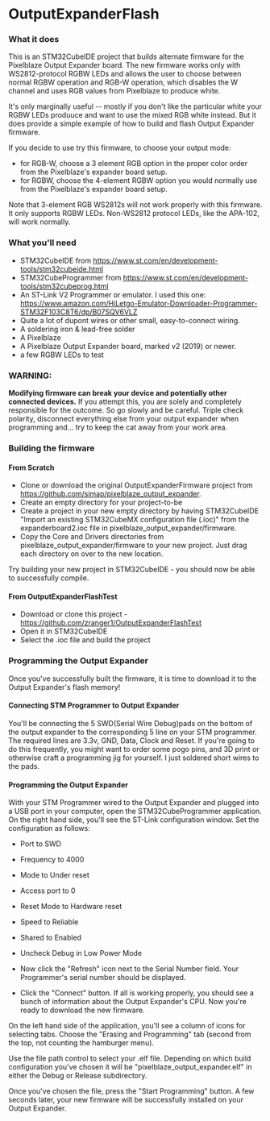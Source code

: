 # OutputExpanderFlash
### What it does
This is an STM32CubeIDE project that builds alternate firmware for the Pixelblaze Output Expander board.
The new firmware works only with WS2812-protocol RGBW LEDs and allows the user to choose between normal
RGBW operation and RGB-W operation, which disables the W channel and uses RGB values from Pixelblaze to
produce white.

It's only marginally useful -- mostly if you don't like the particular white your RGBW LEDs produuce and want to 
use the mixed RGB white instead. But it does provide a simple example of how to build and flash Output Expander firmware.

If you decide to use try this firmware, to choose your output mode:

- for RGB-W, choose a 3 element RGB option in the proper color order from the Pixelblaze's expander board setup.
- for RGBW, choose the 4-element RGBW option you would normally use from the Pixelblaze's expander board setup.
	
Note that 3-element RGB WS2812s will not work properly with this firmware. It only supports RGBW LEDs. Non-WS2812 protocol LEDs, like
the APA-102, will work normally.

### What you'll need
- STM32CubeIDE from https://www.st.com/en/development-tools/stm32cubeide.html
- STM32CubeProgrammer from https://www.st.com/en/development-tools/stm32cubeprog.html
- An ST-Link V2 Programmer or emulator.  I used this one:  https://www.amazon.com/HiLetgo-Emulator-Downloader-Programmer-STM32F103C8T6/dp/B07SQV6VLZ
- Quite a lot of dupont wires or other small, easy-to-connect wiring.  
- A soldering iron & lead-free solder
- A Pixelblaze
- A Pixelblaze Output Expander board, marked v2 (2019) or newer.
- a few RGBW LEDs to test

### WARNING:  
**Modifying firmware can break your device and potentially other connected devices.** If you attempt this,
you are solely and completely responsible for the outcome. So go slowly and be careful. Triple check polarity,
disconnect everything else from your output expander when programming and... try to keep the cat away
from your work area. 

### Building the firmware

#### From Scratch
- Clone or download the original OutputExpanderFirmware project from https://github.com/simap/pixelblaze_output_expander.
- Create an empty directory for your project-to-be
- Create a project in your new empty directory by having STM32CubeIDE "Import an existing STM32CubeMX configuration file (.ioc)" from
the expanderboard2.ioc file in pixelblaze_output_expander/firmware.
- Copy the Core and Drivers directories from pixelblaze_output_expander/firmware to your new project.  Just
drag each directory on over to the new location.

Try building your new project in STM32CubeIDE - you should now be able to successfully compile.

#### From OutputExpanderFlashTest
- Download or clone this project - https://github.com/zranger1/OutputExpanderFlashTest
- Open it in STM32CubeIDE
- Select the .ioc file and build the project

### Programming the Output Expander
Once you've successfully built the firmware, it is time to download it
to the Output Expander's flash memory!

#### Connecting STM Programmer to Output Expander
You'll be connecting the 5 SWD(Serial Wire Debug)pads on the bottom of the output expander to the
corresponding 5 line on your STM programmer. The required lines are 3.3v, GND, Data, Clock and Reset. 
If you're going to do this frequently, you might want to order some pogo pins, and 3D print or otherwise 
craft a programming jig for yourself. I just soldered short wires to the pads.

#### Programming the Output Expander
With your STM Programmer wired to the Output Expander and plugged into a
USB port in your computer, open the STM32CubeProgrammer application.  On the right hand side, you'll 
see the ST-Link configuration window. Set the configuration as follows:
- Port to SWD
- Frequency to 4000
- Mode to Under reset
- Access port to 0
- Reset Mode to Hardware reset
- Speed to Reliable
- Shared to Enabled
- Uncheck Debug in Low Power Mode

- Now click the "Refresh" icon next to the Serial Number field. Your Programmer's serial number
should be displayed.
- Click the "Connect" button.  If all is working properly, you should see a bunch of information
about the Output Expander's CPU.  Now you're ready to download the new firmware.

On the left hand side of the application, you'll see a column of icons for selecting tabs.  Choose
the "Erasing and Programming" tab (second from the top, not counting the hamburger menu).

Use the file path control to select your .elf file.  Depending on which build configuration you've chosen
it will be "pixelblaze_output_expander.elf" in either the Debug or Release subdirectory.

Once you've chosen the file, press the "Start Programming" button.  A few seconds later, your new
firmware will be successfully installed on your Output Expander.







